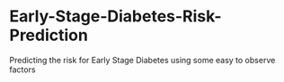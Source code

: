 # Early-Stage-Diabetes-Risk-Prediction
Predicting the risk for Early Stage Diabetes using some easy to observe factors
